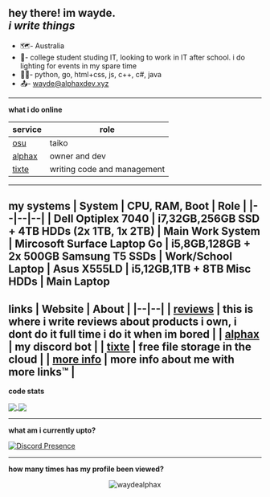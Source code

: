 hey there! im **wayde**.  
***i write things***
-------

- 🗺️- Australia
- 🏢- college student studing IT, looking to work in IT after school. i do lighting for events in my spare time
- 👨‍💻- python, go, html+css, js, c++, c#, java
- 📤- wayde@alphaxdev.xyz

------------
**what i do online**

| service |  role 
|--|--|
| [osu](https://github.com/ppy/osu)  |  taiko |
| [alphax](https://bot.alphaxdev.xyz) | owner and dev  |
| [tixte](tixte.com) | writing code and management  |
------------
**my systems**
| System | CPU, RAM, Boot | Role |
|--|--|--|
| Dell Optiplex 7040 | i7,32GB,256GB SSD + 4TB HDDs (2x 1TB, 1x 2TB) | Main Work System
| Mircosoft Surface Laptop Go | i5,8GB,128GB + 2x 500GB Samsung T5 SSDs | Work/School Laptop
| Asus X555LD | i5,12GB,1TB + 8TB Misc HDDs | Main Laptop
------------
**links**
| Website | About |
|--|--|
| [reviews](https://reviews.wayde.me) | this is where i write reviews about products i own, i dont do it full time i do it when im bored |
| [alphax](https://bot.alphaxdev.xyz) | my discord bot |
| [tixte](https://tixte.com) | free file storage in the cloud |
| [more info](https://me.wayde.codes) | more info about me with more links:tm: |
------------
**code stats**

<a align="center" href="https://github.com/anuraghazra/github-readme-stats">
  <img align="center" src="https://github-readme-stats.vercel.app/api?username=waydealphax&count_private=true&theme=synthwave&show_icons=false" /> 
  <img align="center" src="https://github-readme-stats.vercel.app/api/top-langs/?username=waydealphax&layout=compact&theme=synthwave&count_private=false&exclude_repo=me.wayde.codes,Custom-StreamCompanion-Overlays" />
</a>

------------

**what am i currently upto?**

[![Discord Presence](https://lanyard-profile-readme.vercel.app/api/215734218632855552)](https://discord.com/users/215734218632855552)


------------

**how many times has my profile been viewed?**

 <p align="center"> <img src="https://komarev.com/ghpvc/?username=waydealphax&label=Profile%20views&color=00ffff&style=flat" alt="waydealphax" /> </p>
 



